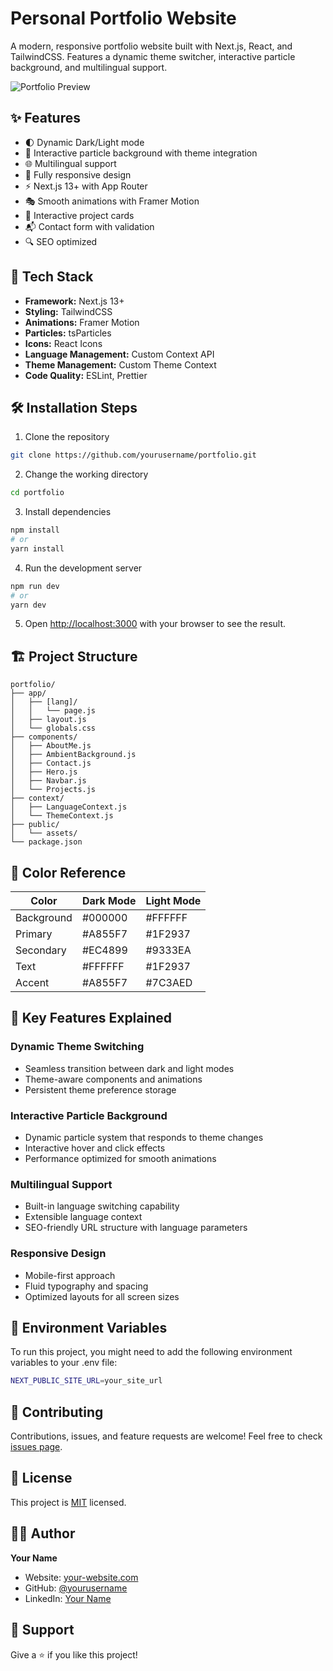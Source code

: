 # Personal Portfolio Website

A modern, responsive portfolio website built with Next.js, React, and TailwindCSS. Features a dynamic theme switcher, interactive particle background, and multilingual support.

![Portfolio Preview](public/preview.png)

## ✨ Features

- 🌓 Dynamic Dark/Light mode
- 🎨 Interactive particle background with theme integration
- 🌐 Multilingual support
- 📱 Fully responsive design
- ⚡ Next.js 13+ with App Router
- 🎭 Smooth animations with Framer Motion
- 🎯 Interactive project cards
- 📬 Contact form with validation
- 🔍 SEO optimized

## 🚀 Tech Stack

- **Framework:** Next.js 13+
- **Styling:** TailwindCSS
- **Animations:** Framer Motion
- **Particles:** tsParticles
- **Icons:** React Icons
- **Language Management:** Custom Context API
- **Theme Management:** Custom Theme Context
- **Code Quality:** ESLint, Prettier

## 🛠️ Installation Steps

1. Clone the repository
```bash
git clone https://github.com/yourusername/portfolio.git
```

2. Change the working directory
```bash
cd portfolio
```

3. Install dependencies
```bash
npm install
# or
yarn install
```

4. Run the development server
```bash
npm run dev
# or
yarn dev
```

5. Open [http://localhost:3000](http://localhost:3000) with your browser to see the result.

## 🏗️ Project Structure

```
portfolio/
├── app/
│   ├── [lang]/
│   │   └── page.js
│   ├── layout.js
│   └── globals.css
├── components/
│   ├── AboutMe.js
│   ├── AmbientBackground.js
│   ├── Contact.js
│   ├── Hero.js
│   ├── Navbar.js
│   └── Projects.js
├── context/
│   ├── LanguageContext.js
│   └── ThemeContext.js
├── public/
│   └── assets/
└── package.json
```

## 🎨 Color Reference

| Color          | Dark Mode     | Light Mode    |
| -------------- | ------------ | ------------- |
| Background     | #000000      | #FFFFFF      |
| Primary        | #A855F7      | #1F2937      |
| Secondary      | #EC4899      | #9333EA      |
| Text           | #FFFFFF      | #1F2937      |
| Accent         | #A855F7      | #7C3AED      |

## 🌟 Key Features Explained

### Dynamic Theme Switching
- Seamless transition between dark and light modes
- Theme-aware components and animations
- Persistent theme preference storage

### Interactive Particle Background
- Dynamic particle system that responds to theme changes
- Interactive hover and click effects
- Performance optimized for smooth animations

### Multilingual Support
- Built-in language switching capability
- Extensible language context
- SEO-friendly URL structure with language parameters

### Responsive Design
- Mobile-first approach
- Fluid typography and spacing
- Optimized layouts for all screen sizes

## 🔧 Environment Variables

To run this project, you might need to add the following environment variables to your .env file:

```bash
NEXT_PUBLIC_SITE_URL=your_site_url
```

## 🤝 Contributing

Contributions, issues, and feature requests are welcome! Feel free to check [issues page](https://github.com/yourusername/portfolio/issues).

## 📝 License

This project is [MIT](./LICENSE) licensed.

## 👨‍💻 Author

**Your Name**
- Website: [your-website.com](https://your-website.com)
- GitHub: [@yourusername](https://github.com/yourusername)
- LinkedIn: [Your Name](https://linkedin.com/in/yourprofile)

## 💖 Support

Give a ⭐️ if you like this project!
